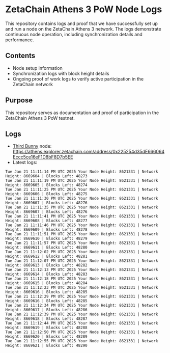 # ZetaChain Athens 3 PoW Node Logs
This repository contains logs and proof that we have successfully set up and run a node on the ZetaChain Athens 3 network. The logs demonstrate continuous node operation, including synchronization details and performance.

## Contents
- Node setup information
- Synchronization logs with block height details
- Ongoing proof of work logs to verify active participation in the ZetaChain network

## Purpose
This repository serves as documentation and proof of participation in the ZetaChain Athens 3 PoW testnet.

## Logs

- [Third Bunny](https://thirdbunny.xyz/) node: https://athens.explorer.zetachain.com/address/0x225254d35dE666064Eccc5ce16eF1D8bF8D7b5EE
- Latest logs:
```
Tue Jan 21 11:11:14 PM UTC 2025 Your Node Height: 8621331 | Network Height: 8669604 | Blocks Left: 48273
Tue Jan 21 11:11:19 PM UTC 2025 Your Node Height: 8621331 | Network Height: 8669605 | Blocks Left: 48274
Tue Jan 21 11:11:25 PM UTC 2025 Your Node Height: 8621331 | Network Height: 8669606 | Blocks Left: 48275
Tue Jan 21 11:11:30 PM UTC 2025 Your Node Height: 8621331 | Network Height: 8669607 | Blocks Left: 48276
Tue Jan 21 11:11:35 PM UTC 2025 Your Node Height: 8621331 | Network Height: 8669607 | Blocks Left: 48276
Tue Jan 21 11:11:41 PM UTC 2025 Your Node Height: 8621331 | Network Height: 8669608 | Blocks Left: 48277
Tue Jan 21 11:11:46 PM UTC 2025 Your Node Height: 8621331 | Network Height: 8669609 | Blocks Left: 48278
Tue Jan 21 11:11:51 PM UTC 2025 Your Node Height: 8621331 | Network Height: 8669610 | Blocks Left: 48279
Tue Jan 21 11:11:57 PM UTC 2025 Your Node Height: 8621331 | Network Height: 8669611 | Blocks Left: 48280
Tue Jan 21 11:12:02 PM UTC 2025 Your Node Height: 8621331 | Network Height: 8669612 | Blocks Left: 48281
Tue Jan 21 11:12:07 PM UTC 2025 Your Node Height: 8621331 | Network Height: 8669613 | Blocks Left: 48282
Tue Jan 21 11:12:13 PM UTC 2025 Your Node Height: 8621331 | Network Height: 8669614 | Blocks Left: 48283
Tue Jan 21 11:12:18 PM UTC 2025 Your Node Height: 8621331 | Network Height: 8669615 | Blocks Left: 48284
Tue Jan 21 11:12:23 PM UTC 2025 Your Node Height: 8621331 | Network Height: 8669616 | Blocks Left: 48285
Tue Jan 21 11:12:29 PM UTC 2025 Your Node Height: 8621331 | Network Height: 8669616 | Blocks Left: 48285
Tue Jan 21 11:12:34 PM UTC 2025 Your Node Height: 8621331 | Network Height: 8669617 | Blocks Left: 48286
Tue Jan 21 11:12:39 PM UTC 2025 Your Node Height: 8621331 | Network Height: 8669618 | Blocks Left: 48287
Tue Jan 21 11:12:44 PM UTC 2025 Your Node Height: 8621331 | Network Height: 8669619 | Blocks Left: 48288
Tue Jan 21 11:12:50 PM UTC 2025 Your Node Height: 8621331 | Network Height: 8669620 | Blocks Left: 48289
Tue Jan 21 11:12:55 PM UTC 2025 Your Node Height: 8621331 | Network Height: 8669621 | Blocks Left: 48290
```
